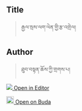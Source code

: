 ## Title
> རྒྱལ་སྲས་ལག་ལེན་གྱི་རྩ་འགྲེལ།

## Author
> ཐུབ་བསྟན་ཆོས་ཀྱི་གྲགས་པ།

[<img src="https://img.icons8.com/color/20/000000/edit-property.png"> Open in Editor](http://editor.openpecha.org/P008259)

[<img width="20" src="https://library.bdrc.io/icons/BUDA-small.svg"> Open on Buda](https://library.bdrc.io/show/bdr:IE0OPP008259)



